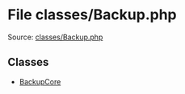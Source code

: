 File classes/Backup.php
=========

Source: [classes/Backup.php](https://github.com/PrestaShop/PrestaShop/blob/1.5.0.5/classes/Backup.php)


Classes
-------

* [BackupCore](class.BackupCore.md)

